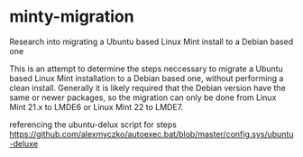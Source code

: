 # minty-migration
Research into migrating a Ubuntu based Linux Mint install to a Debian based one

This is an attempt to determine the steps neccessary to migrate a Ubuntu based Linux Mint installation to a Debian based one, without performing a clean install. Generally it is likely required that the Debian version have the same or newer packages, so the migration can only be done from Linux Mint 21.x to LMDE6 or Linux Mint 22 to LMDE7. 



referencing the ubuntu-delux script for steps
https://github.com/alexmyczko/autoexec.bat/blob/master/config.sys/ubuntu-deluxe
